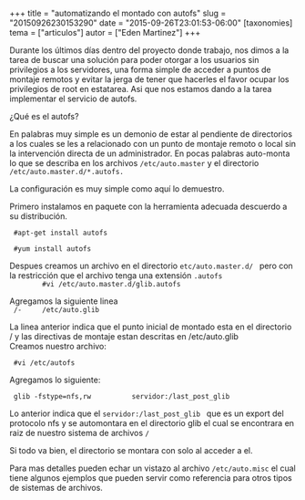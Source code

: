 +++
title = "automatizando el montado con autofs"
slug = "20150926230153290"
date = "2015-09-26T23:01:53-06:00"
[taxonomies]
tema = ["articulos"]
autor = ["Eden Martinez"]
+++

Durante los últimos días dentro del proyecto donde trabajo, nos dimos a
la tarea de buscar una solución para poder otorgar a los usuarios sin
privilegios a los servidores, una forma simple de acceder a puntos de
montaje remotos y evitar la jerga de tener que hacerles el favor ocupar
los privilegios de root en estatarea. Asi que nos estamos dando a la
tarea implementar el servicio de autofs.

<!-- more -->
  
¿Qué es el autofs?  
  
En palabras muy simple es un demonio de estar al pendiente de
directorios a los cuales se les a relacionado con un punto de montaje
remoto o local sin la intervención directa de un administrador. En pocas
palabras auto-monta lo que se describa en los archivos
`/etc/auto.master` y el directorio `/etc/auto.master.d/*.autofs.`  
  
La configuración es muy simple como aquí lo demuestro.  
  
Primero instalamos en paquete con la herramienta adecuada descuerdo a su
distribución.  
  
` #apt-get install autofs`  
  
` #yum install autofs`  
  
Despues creamos un archivo en el directorio `etc/auto.master.d/ ` pero
con la restricción que el archivo tenga una extensión `.autofs`  
`        #vi /etc/auto.master.d/glib.autofs`  
  
Agregamos la siguiente linea  
` /-     /etc/auto.glib`  
  
La linea anterior indica que el punto inicial de montado esta en el
directorio / y las directivas de montaje estan descritas en
/etc/auto.glib  
Creamos nuestro archivo:  
  
` #vi /etc/autofs`  
  
Agregamos lo siguiente:  
  
` glib -fstype=nfs,rw          servidor:/last_post_glib`  
  
Lo anterior indica que el `servidor:/last_post_glib ` que es un export
del protocolo nfs y se automontara en el directorio glib el cual se
encontrara en raiz de nuestro sistema de archivos `/`  
  
Si todo va bien, el directorio se montara con solo al acceder a el.  
  
Para mas detalles pueden echar un vistazo al archivo `/etc/auto.misc` el
cual tiene algunos ejemplos que pueden servir como referencia para otros
tipos de sistemas de archivos.

